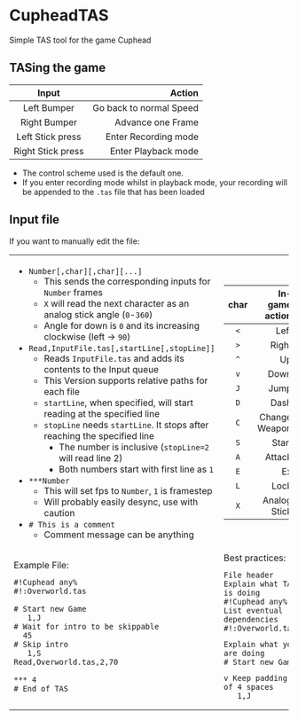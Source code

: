# CupheadTAS
Simple TAS tool for the game Cuphead

## TASing the game


Input             | Action
:----------------:|-----------------------:
Left Bumper       | Go back to normal Speed
Right Bumper      | Advance one Frame
Left Stick press  | Enter Recording mode
Right Stick press | Enter Playback mode

 - The control scheme used is the default one.
 - If you enter recording mode whilst in playback mode, your recording will be appended to the `.tas` file that has been loaded

## Input file
If you want to manually edit the file:
<table>
<tr><td>

 - `Number[,char][,char][...]`
    - This sends the corresponding inputs for `Number` frames
    - `X` will read the next character as an analog stick angle (`0`-`360`)
    -  Angle for down is `0` and its increasing clockwise (left -> `90`)
 - `Read,InputFile.tas[,startLine[,stopLine]]`
    - Reads `InputFile.tas` and adds its contents to the Input queue
    - This Version supports relative paths for each file
    - `startLine`, when specified, will start reading at the specified line
    - `stopLine` needs `startLine`. It stops after reaching the specified line
      - The number is inclusive (`stopLine=2` will read line 2)
      - Both numbers start with first line as `1`
 - `***Number`
    - This will set fps to `Number`, `1` is framestep
    - Will probably easily desync, use with caution
 - `# This is a comment`
    - Comment message can be anything
</td><td>

char|In-game action
:--:|-------------:
`<` | Left
`>` | Right
`^` | Up
`v` | Down
`J` | Jump
`D` | Dash
`C` | Change Weapon
`S` | Start
`A` | Attack
`E` | Ex
`L` | Lock
`X` | Analog Stick
</td></tr>
<tr><td>
Example File:

```tas
#!Cuphead any%
#!:Overworld.tas

# Start new Game
   1,J
# Wait for intro to be skippable
  45
# Skip intro
   1,S
Read,Overworld.tas,2,70

*** 4
# End of TAS
```
</td><td>
Best practices:

```tas
File header
Explain what TAS is doing
#!Cuphead any%
List eventual dependencies
#!:Overworld.tas
```

```
Explain what you are doing
# Start new Game
```

```
v Keep padding of 4 spaces
   1,J
```
</td></tr>
</table>

